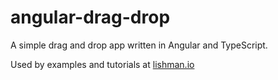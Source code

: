 # angular-drag-drop

A simple drag and drop app written in Angular and TypeScript.

Used by examples and tutorials at [lishman.io](http://lishman.io)
